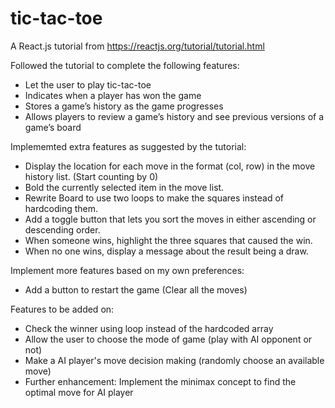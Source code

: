 # tic-tac-toe
A React.js tutorial from https://reactjs.org/tutorial/tutorial.html

Followed the tutorial to complete the following features: 
- Let the user to play tic-tac-toe
- Indicates when a player has won the game
- Stores a game’s history as the game progresses
- Allows players to review a game’s history and see previous versions of a game’s board

Implememted extra features as suggested by the tutorial: 
- Display the location for each move in the format (col, row) in the move history list. (Start counting by 0)
- Bold the currently selected item in the move list.
- Rewrite Board to use two loops to make the squares instead of hardcoding them.
- Add a toggle button that lets you sort the moves in either ascending or descending order.
- When someone wins, highlight the three squares that caused the win.
- When no one wins, display a message about the result being a draw.

Implement more features based on my own preferences:
- Add a button to restart the game (Clear all the moves)

Features to be added on: 
- Check the winner using loop instead of the hardcoded array
- Allow the user to choose the mode of game (play with AI opponent or not) 
- Make a AI player's move decision making (randomly choose an available move)
- Further enhancement: Implement the minimax concept to find the optimal move for AI player
